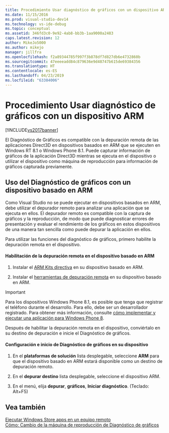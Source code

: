 ```yaml
---
title: Procedimiento Usar diagnóstico de gráficos con un dispositivo ARM | Documentos de Microsoft
ms.date: 11/15/2016
ms.prod: visual-studio-dev14
ms.technology: vs-ide-debug
ms.topic: conceptual
ms.assetid: 346fd3c0-9e92-4ab8-bb3b-1aa9000a2483
caps.latest.revision: 12
author: MikeJo5000
ms.author: mikejo
manager: jillfra
ms.openlocfilehash: f2a89344785f997f3b878df7d827db6e4732860b
ms.sourcegitcommit: 47eeeeadd84c879636e9d48747b615de69384356
ms.translationtype: HT
ms.contentlocale: es-ES
ms.lasthandoff: 04/23/2019
ms.locfileid: "63384006"
---
```

# <a name="how-to-use-graphics-diagnostics-with-an-arm-device"></a>Procedimiento Usar diagnóstico de gráficos con un dispositivo ARM
[!INCLUDE[vs2017banner](../includes/vs2017banner.md)]

El Diagnóstico de Gráficos es compatible con la depuración remota de las aplicaciones Direct3D en dispositivos basados en ARM que se ejecuten en Windows RT 8.1 o Windows Phone 8.1. Puede capturar información de gráficos de la aplicación Direct3D mientras se ejecuta en el dispositivo o utilizar el dispositivo como máquina de reproducción para información de gráficos capturada previamente.  
  
## <a name="using-graphics-diagnostics-with-an-arm-based-device"></a>Uso del Diagnóstico de gráficos con un dispositivo basado en ARM  
 Como Visual Studio no se puede ejecutar en dispositivos basados en ARM, debe utilizar el depurador remoto para analizar una aplicación que se ejecuta en ellos. El depurador remoto es compatible con la captura de gráficos y la reproducción, de modo que puede diagnosticar errores de presentación y evaluar el rendimiento de los gráficos en estos dispositivos de una manera tan sencilla como puede depurar la aplicación en ellos.  
  
 Para utilizar las funciones del diagnóstico de gráficos, primero habilite la depuración remota en el dispositivo.  
  
#### <a name="to-enable-remote-debugging-on-your-arm-based-device"></a>Habilitación de la depuración remota en el dispositivo basado en ARM  
  
1. Instalar el [ARM Kits directiva](http://msdn.microsoft.com/windows/desktop/dn469188) en su dispositivo basado en ARM.  
  
2. Instalar el [herramientas de depuración remota](https://my.visualstudio.com/Downloads?q=remote%20tools%20visual%20studio%202015) en su dispositivo basado en ARM.  
  
> [!IMPORTANT]
> Para los dispositivos Windows Phone 8.1, es posible que tenga que registrar el teléfono durante el desarrollo. Para ello, debe ser un desarrollador registrado. Para obtener más información, consulte [cómo implementar y ejecutar una aplicación para Windows Phone 8](http://msdn.microsoft.com/library/windowsphone/develop/ff402565.aspx).  
  
 Después de habilitar la depuración remota en el dispositivo, conviértalo en su destino de depuración e inicie el Diagnóstico de gráficos.  
  
#### <a name="to-configure-and-start-graphics-diagnostics-on-your-device"></a>Configuración e inicio de Diagnóstico de gráficos en su dispositivo  
  
1. En el **plataformas de solución** lista desplegable, seleccione **ARM** para que el dispositivo basado en ARM estará disponible como un destino de depuración remoto.  
  
2. En el **depurar destino** lista desplegable, seleccione el dispositivo ARM.  
  
3. En el menú, elija **depurar**, **gráficos**, **Iniciar diagnóstico**. (Teclado: Alt+F5)  
  
## <a name="see-also"></a>Vea también  
 [Ejecutar Windows Store apps en un equipo remoto](../debugger/run-windows-store-apps-on-a-remote-machine.md)   
 [Cómo: Cambio de la máquina de reproducción de Diagnóstico de gráficos](../debugger/how-to-change-the-graphics-diagnostics-playback-machine.md)
